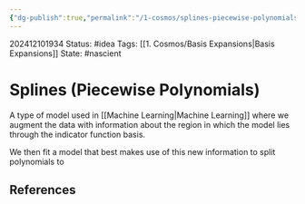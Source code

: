 ```yaml
---
{"dg-publish":true,"permalink":"/1-cosmos/splines-piecewise-polynomials/","created":"2024-12-10T19:34:15.375-05:00","updated":"2024-12-10T19:35:45.334-05:00"}
---
```


202412101934
Status: #idea
Tags: [[1. Cosmos/Basis Expansions\|Basis Expansions]]
State: #nascient
# Splines (Piecewise Polynomials)

A type of model used in [[Machine Learning\|Machine Learning]] where we augment the data with information about the region in which the model lies through the indicator function basis.

We then fit a model that best makes use of this new information to split polynomials to 
## References
